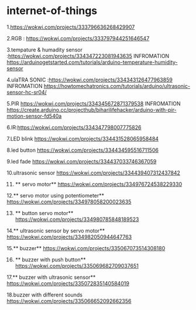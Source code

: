 # internet-of-things

1.https://wokwi.com/projects/333796636268429907

 2.RGB : https://wokwi.com/projects/333797944251646547

3.tempature & humadity sensor :https://wokwi.com/projects/334347223081943635
INFROMATION
https://arduinogetstarted.com/tutorials/arduino-temperature-humidity-sensor

4.ulaTRA SONIC
:https://wokwi.com/projects/334343126477963859
INFROMATION https://howtomechatronics.com/tutorials/arduino/ultrasonic-sensor-hc-sr04/

5.PIR
https://wokwi.com/projects/334345672871379538
INFROMATION
https://create.arduino.cc/projecthub/biharilifehacker/arduino-with-pir-motion-sensor-fd540a


6.IR:https://wokwi.com/projects/334347798007775826

7.LED blink
https://wokwi.com/projects/334431528065958484

8.led button
https://wokwi.com/projects/334434595516711506
 
 9.led fade
 https://wokwi.com/projects/334437033746367059
 
  10.ultrasonic sensor
  https://wokwi.com/projects/334439407312437842
  
 11. **  servo motor**
  https://wokwi.com/projects/334976724538229330
  
  12.**  servo motor using potentiometer**
https://wokwi.com/projects/334978058200023635
  
 13. **   button servo motor**
  https://wokwi.com/projects/334980785848189523
  
  14.**  ultrasonic sensor by servo motor**
  https://wokwi.com/projects/334982050944647763
  
  15.**  buzzer**
  https://wokwi.com/projects/335067073514308180
  
 16. **   buzzer with push button**
  https://wokwi.com/projects/335069682709037651
  
  17.**  buzzer with ultrasonic sensor**
  https://wokwi.com/projects/335072835140584019
  
  18.buzzer with different sounds
https://wokwi.com/projects/335066652092662356
  
